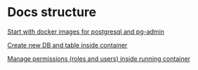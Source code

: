 # Docs structure
[Start with docker images for postgresql and pg-admin](./docker_start.md)

[Create new DB and table inside container](./inside_container.md)

[Manage permissions (roles and users) inside running container](./permissions.md)